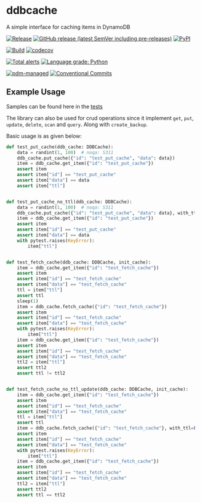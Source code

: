 # ddbcache

A simple interface for caching items in DynamoDB

[![Release](https://github.com/samarthj/py-ddbcache/actions/workflows/release.yml/badge.svg)](https://github.com/samarthj/py-ddbcache/actions/workflows/release.yml)
[![GitHub release (latest SemVer including pre-releases)](https://img.shields.io/github/v/release/samarthj/py-ddbcache?sort=semver)](https://github.com/samarthj/py-ddbcache/releases)
[![PyPI](https://img.shields.io/pypi/v/ddb-cache)](https://pypi.org/project/ddb-cache/)

[![Build](https://github.com/samarthj/py-ddbcache/actions/workflows/build_matrix.yml/badge.svg)](https://github.com/samarthj/py-ddbcache/actions/workflows/build_matrix.yml)
[![codecov](https://codecov.io/gh/samarthj/py-ddbcache/branch/main/graph/badge.svg?token=9VCCD1BDNY)](https://codecov.io/gh/samarthj/py-ddbcache)

[![Total alerts](https://img.shields.io/lgtm/alerts/g/samarthj/py-ddbcache.svg?logo=lgtm&logoWidth=18)](https://lgtm.com/projects/g/samarthj/py-ddbcache/alerts/)
[![Language grade: Python](https://img.shields.io/lgtm/grade/python/g/samarthj/py-ddbcache.svg?logo=lgtm&logoWidth=18)](https://lgtm.com/projects/g/samarthj/py-ddbcache/context:python)

[![pdm-managed](https://img.shields.io/badge/pdm-managed-blueviolet)](https://pdm.fming.dev)
[![Conventional Commits](https://img.shields.io/badge/Conventional%20Commits-1.0.0-yellow.svg)](https://conventionalcommits.org)

## Example Usage

Samples can be found here in the [tests](https://github.com/samarthj/py-ddbcache/blob/main/tests/test_db.py)

The library can also be used for crud operations since it implement `get`, `put`, `update`, `delete`, `scan` and `query`. Along with `create_backup`.

Basic usage is as given below:

```python
def test_put_cache(ddb_cache: DDBCache):
    data = randint(1, 100)  # noqa: S311
    ddb_cache.put_cache({"id": "test_put_cache", "data": data})
    item = ddb_cache.get_item({"id": "test_put_cache"})
    assert item
    assert item["id"] == "test_put_cache"
    assert item["data"] == data
    assert item["ttl"]


def test_put_cache_no_ttl(ddb_cache: DDBCache):
    data = randint(1, 100)  # noqa: S311
    ddb_cache.put_cache({"id": "test_put_cache", "data": data}, with_ttl=False)
    item = ddb_cache.get_item({"id": "test_put_cache"})
    assert item
    assert item["id"] == "test_put_cache"
    assert item["data"] == data
    with pytest.raises(KeyError):
        item["ttl"]


def test_fetch_cache(ddb_cache: DDBCache, init_cache):
    item = ddb_cache.get_item({"id": "test_fetch_cache"})
    assert item
    assert item["id"] == "test_fetch_cache"
    assert item["data"] == "test_fetch_cache"
    ttl = item["ttl"]
    assert ttl
    sleep(1)
    item = ddb_cache.fetch_cache({"id": "test_fetch_cache"})
    assert item
    assert item["id"] == "test_fetch_cache"
    assert item["data"] == "test_fetch_cache"
    with pytest.raises(KeyError):
        item["ttl"]
    item = ddb_cache.get_item({"id": "test_fetch_cache"})
    assert item
    assert item["id"] == "test_fetch_cache"
    assert item["data"] == "test_fetch_cache"
    ttl2 = item["ttl"]
    assert ttl2
    assert ttl != ttl2


def test_fetch_cache_no_ttl_update(ddb_cache: DDBCache, init_cache):
    item = ddb_cache.get_item({"id": "test_fetch_cache"})
    assert item
    assert item["id"] == "test_fetch_cache"
    assert item["data"] == "test_fetch_cache"
    ttl = item["ttl"]
    assert ttl
    item = ddb_cache.fetch_cache({"id": "test_fetch_cache"}, with_ttl=False)
    assert item
    assert item["id"] == "test_fetch_cache"
    assert item["data"] == "test_fetch_cache"
    with pytest.raises(KeyError):
        item["ttl"]
    item = ddb_cache.get_item({"id": "test_fetch_cache"})
    assert item
    assert item["id"] == "test_fetch_cache"
    assert item["data"] == "test_fetch_cache"
    ttl2 = item["ttl"]
    assert ttl2
    assert ttl == ttl2
```
